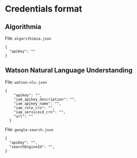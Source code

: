 # Credentials format

## Algorithmia

File: `algorithimia.json`

```
{
  "apiKey": ""
}
```

## Watson Natural Language Understanding

File: `watson-nlu.json`

```
{
    "apikey": "",
    "iam_apikey_description": "",
    "iam_apikey_name": "",
    "iam_role_crn": "",
    "iam_serviceid_crn": "",
    "url": ""
  }
```

File: `google-search.json`

```
{
  "apiKey": "",
  "searchEngineId": "",
}
```